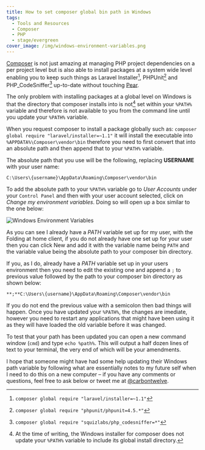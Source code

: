 ```yaml
---
title: How to set composer global bin path in Windows
tags:
  - Tools and Resources
  - Composer
  - PHP
  - stage/evergreen
cover_image: /img/windows-environment-variables.png
---
```



[Composer](https://getcomposer.org/) is not just amazing at managing PHP project dependencies on a per project level but is also able to install packages at a system wide level enabling you to keep such things as Laravel Installer[^1], PHPUnit[^2] and PHP_CodeSniffer[^3] up-to-date without touching [Pear](http://pear.php.net/).

The only problem with installing packages at a global level on Windows is that the directory that composer installs into is not[^4] set within your `%PATH%` variable and therefore is not available to you from the command line until you update your `%PATH%` variable.

When you request composer to install a package globally such as: `composer global require "laravel/installer=~1.1"` it will install the executable into `%APPDATA%\Composer\vendor\bin` therefore you need to first convert that into an absolute path and then append that to your `%PATH%` variable.

The absolute path that you use will be the following, replacing **USERNAME** with your user name:

```
C:\Users\{username}\AppData\Roaming\Composer\vendor\bin
```

To add the absolute path to your `%PATH%` variable go to *User Accounts* under your `Control Panel` and then with your user account selected, click on *Change my environment variables*. Doing so will open up a box similar to the one below:

![Windows Environment Variables](/img/windows-environment-variables.png)

As you can see I already have a *PATH* variable set up for my user, with the Folding at home client, if you do not already have one set up for your user then you can click New and add it with the variable name being `PATH` and the variable value being the absolute path to your composer bin directory.

If you, as I do, already have a *PATH* variable set up in your users environment then you need to edit the existing one and append a `;` to previous value followed by the path to your composer bin directory as shown below:

```
**;**C:\Users\{username}\AppData\Roaming\Composer\vendor\bin
```

If you do not end the previous value with a semicolon then bad things will happen. Once you have updated your `%PATH%`, the changes are imediate, however you need to restart any applications that might have been using it as they will have loaded the old variable before it was changed.

To test that your path has been updated you can open a new command window (`cmd`) and type `echo %path%`. This will output a half dozen lines of text to your terminal, the very end of which will be your amendments. 

I hope that someone might have had some help updating their Windows path variable by following what are essentially notes to my future self when I need to do this on a new computer &ndash; if you have any comments or questions, feel free to ask below or tweet me at [@carbontwelve](https://twitter.com/carbontwelve).

[^1]: `composer global require "laravel/installer=~1.1"`
[^2]: `composer global require "phpunit/phpunit=4.5.*"`
[^3]: `composer global require "squizlabs/php_codesniffer=*"`
[^4]: At the time of writing, the Windows installer for composer does not update your `%PATH%` variable to include its global install directory.
